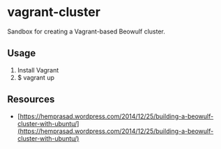 # vagrant-cluster
Sandbox for creating a Vagrant-based Beowulf cluster.

## Usage

1. Install Vagrant
2. $ vagrant up

## Resources

* [https://hemprasad.wordpress.com/2014/12/25/building-a-beowulf-cluster-with-ubuntu/](https://hemprasad.wordpress.com/2014/12/25/building-a-beowulf-cluster-with-ubuntu/)
